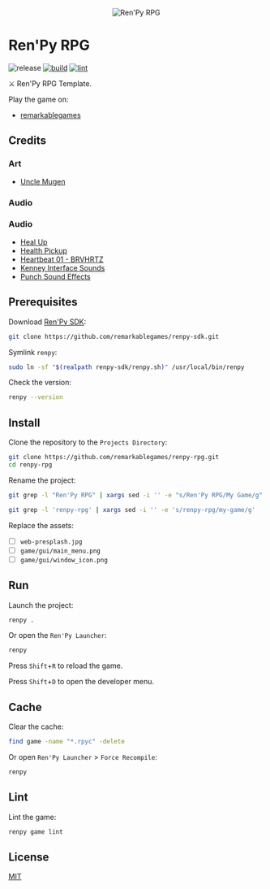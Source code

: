 <p align="center">
  <img src="https://raw.githubusercontent.com/remarkablegames/renpy-rpg/master/game/gui/window_icon.png" alt="Ren'Py RPG">
</p>

# Ren'Py RPG

![release](https://img.shields.io/github/v/release/remarkablegames/renpy-rpg)
[![build](https://github.com/remarkablegames/renpy-rpg/actions/workflows/build.yml/badge.svg)](https://github.com/remarkablegames/renpy-rpg/actions/workflows/build.yml)
[![lint](https://github.com/remarkablegames/renpy-rpg/actions/workflows/lint.yml/badge.svg)](https://github.com/remarkablegames/renpy-rpg/actions/workflows/lint.yml)

⚔️ Ren'Py RPG Template.

Play the game on:

- [remarkablegames](https://remarkablegames.org/renpy-rpg)

## Credits

### Art

- [Uncle Mugen](https://lemmasoft.renai.us/forums/viewtopic.php?t=17302)

### Audio

### Audio

- [Heal Up](https://pixabay.com/sound-effects/heal-up-39285/)
- [Health Pickup](https://pixabay.com/sound-effects/health-pickup-6860/)
- [Heartbeat 01 - BRVHRTZ](https://pixabay.com/sound-effects/heartbeat-01-brvhrtz-225058/)
- [Kenney Interface Sounds](https://kenney.nl/assets/interface-sounds)
- [Punch Sound Effects](https://pixabay.com/sound-effects/punch-sound-effects-28649/)

## Prerequisites

Download [Ren'Py SDK](https://www.renpy.org/latest.html):

```sh
git clone https://github.com/remarkablegames/renpy-sdk.git
```

Symlink `renpy`:

```sh
sudo ln -sf "$(realpath renpy-sdk/renpy.sh)" /usr/local/bin/renpy
```

Check the version:

```sh
renpy --version
```

## Install

Clone the repository to the `Projects Directory`:

```sh
git clone https://github.com/remarkablegames/renpy-rpg.git
cd renpy-rpg
```

Rename the project:

```sh
git grep -l "Ren'Py RPG" | xargs sed -i '' -e "s/Ren'Py RPG/My Game/g"
```

```sh
git grep -l 'renpy-rpg' | xargs sed -i '' -e 's/renpy-rpg/my-game/g'
```

Replace the assets:

- [ ] `web-presplash.jpg`
- [ ] `game/gui/main_menu.png`
- [ ] `game/gui/window_icon.png`

## Run

Launch the project:

```sh
renpy .
```

Or open the `Ren'Py Launcher`:

```sh
renpy
```

Press `Shift`+`R` to reload the game.

Press `Shift`+`D` to open the developer menu.

## Cache

Clear the cache:

```sh
find game -name "*.rpyc" -delete
```

Or open `Ren'Py Launcher` > `Force Recompile`:

```sh
renpy
```

## Lint

Lint the game:

```sh
renpy game lint
```

## License

[MIT](LICENSE)
